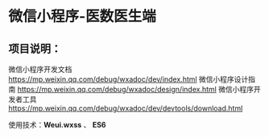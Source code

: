# 微信小程序-医数医生端


## 项目说明：

微信小程序开发文档 https://mp.weixin.qq.com/debug/wxadoc/dev/index.html
微信小程序设计指南 https://mp.weixin.qq.com/debug/wxadoc/design/index.html
微信小程序开发者工具 https://mp.weixin.qq.com/debug/wxadoc/dev/devtools/download.html

使用技术：**Weui.wxss** 、 **ES6**


